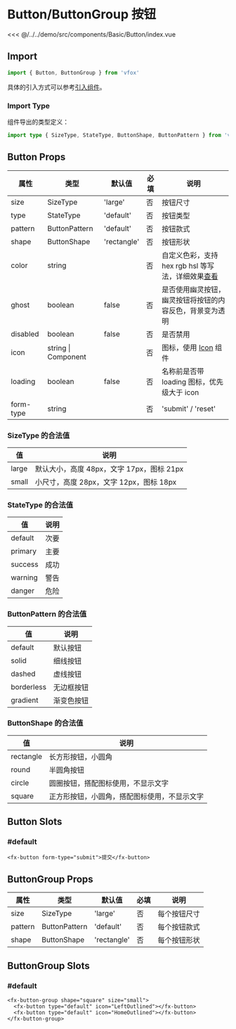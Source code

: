 # Button/ButtonGroup 按钮

<CodeDemo name="Button">

<<< @/../../demo/src/components/Basic/Button/index.vue

</CodeDemo>

## Import

```js
import { Button, ButtonGroup } from 'vfox'
```

具体的引入方式可以参考[引入组件](../guide/import.md)。

### Import Type

组件导出的类型定义：

```ts
import type { SizeType, StateType, ButtonShape, ButtonPattern } from 'vfox'
```

## Button Props

| 属性      | 类型                | 默认值      | 必填 | 说明                                                                               |
| --------- | ------------------- | ----------- | ---- | ---------------------------------------------------------------------------------- |
| size      | SizeType            | 'large'     | 否   | 按钮尺寸                                                                           |
| type      | StateType           | 'default'   | 否   | 按钮类型                                                                           |
| pattern   | ButtonPattern       | 'default'   | 否   | 按钮款式                                                                           |
| shape     | ButtonShape         | 'rectangle' | 否   | 按钮形状                                                                           |
| color     | string              |             | 否   | 自定义色彩，支持 hex rgb hsl 等写法，详细效果[查看](../design/color.md#自定义色彩) |
| ghost     | boolean             | false       | 否   | 是否使用幽灵按钮，幽灵按钮将按钮的内容反色，背景变为透明                           |
| disabled  | boolean             | false       | 否   | 是否禁用                                                                           |
| icon      | string \| Component |             | 否   | 图标，使用 [Icon](./Icon.md) 组件                                                  |
| loading   | boolean             | false       | 否   | 名称前是否带 loading 图标，优先级大于 icon                                         |
| form-type | string              |             | 否   | 'submit' / 'reset'                                                                 |

### SizeType 的合法值

| 值    | 说明                                      |
| ----- | ----------------------------------------- |
| large | 默认大小，高度 48px，文字 17px，图标 21px |
| small | 小尺寸，高度 28px，文字 12px，图标 18px   |

### StateType 的合法值

| 值      | 说明 |
| ------- | ---- |
| default | 次要 |
| primary | 主要 |
| success | 成功 |
| warning | 警告 |
| danger  | 危险 |

### ButtonPattern 的合法值

| 值         | 说明       |
| ---------- | ---------- |
| default    | 默认按钮   |
| solid      | 细线按钮   |
| dashed     | 虚线按钮   |
| borderless | 无边框按钮 |
| gradient   | 渐变色按钮 |

### ButtonShape 的合法值

| 值        | 说明                                         |
| --------- | -------------------------------------------- |
| rectangle | 长方形按钮，小圆角                           |
| round     | 半圆角按钮                                   |
| circle    | 圆圈按钮，搭配图标使用，不显示文字           |
| square    | 正方形按钮，小圆角，搭配图标使用，不显示文字 |

## Button Slots

### #default

```vue
<fx-button form-type="submit">提交</fx-button>
```

## ButtonGroup Props

| 属性    | 类型          | 默认值      | 必填 | 说明         |
| ------- | ------------- | ----------- | ---- | ------------ |
| size    | SizeType      | 'large'     | 否   | 每个按钮尺寸 |
| pattern | ButtonPattern | 'default'   | 否   | 每个按钮款式 |
| shape   | ButtonShape   | 'rectangle' | 否   | 每个按钮形状 |

## ButtonGroup Slots

### #default

```vue
<fx-button-group shape="square" size="small">
  <fx-button type="default" icon="LeftOutlined"></fx-button>
  <fx-button type="default" icon="HomeOutlined"></fx-button>
</fx-button-group>
```
